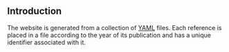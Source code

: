 Introduction
------------

The website is generated from a collection of [YAML](http://yaml.org/) files.
Each reference is placed in a file according to the year of its publication and
has a unique identifier associated with it.

